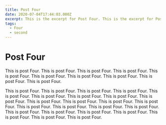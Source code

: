 ```yaml
---
title: Post Four
date: 2020-07-04T17:44:03.000Z
excerpt: This is the excerpt for Post Four. This is the excerpt for Post Four. 
tags:
  - Four
  - second
---
```


# Post Four

This is post Four. This is post Four. This is post Four. This is post Four. This is post Four. This is post Four. This is post Four. This is post Four. This is post Four. This is post Four.

This is post Four. This is post Four. This is post Four. This is post Four. This is post Four. This is post Four. This is post Four. This is post Four. This is post Four. This is post Four. This is post Four. This is post Four. This is post Four. This is post Four. This is post Four. This is post Four. This is post Four. This is post Four. This is post Four. This is post Four. This is post Four. This is post Four. This is post Four. This is post Four.